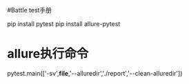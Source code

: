 #Battle test手册

pip install pytest
pip install allure-pytest
# allure执行命令
pytest.main(['-sv',__file__,'--alluredir','./report','--clean-alluredir'])